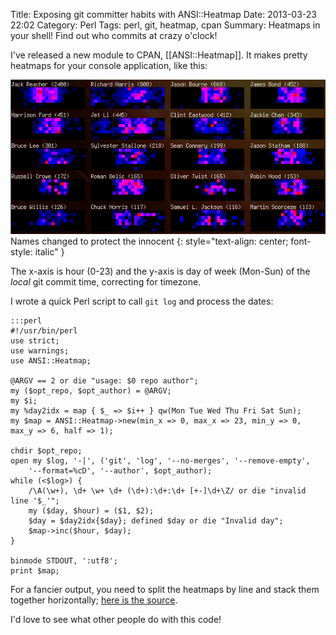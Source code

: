 Title: Exposing git committer habits with ANSI::Heatmap
Date: 2013-03-23 22:02
Category: Perl
Tags: perl, git, heatmap, cpan
Summary: Heatmaps in your shell! Find out who commits at crazy o'clock!

I've released a new module to CPAN, [[ANSI::Heatmap]]. It makes pretty heatmaps for
your console application, like this:

![Sample heatmap output](/static/images/heatmap.png "Sample heatmap output")<br />
Names changed to protect the innocent
{: style="text-align: center; font-style: italic" }

The x-axis is hour (0-23) and the y-axis is day of week (Mon-Sun) of the _local_
git commit time, correcting for timezone.

I wrote a quick Perl script to call `git log` and process the dates:

    :::perl
    #!/usr/bin/perl
    use strict;
    use warnings;
    use ANSI::Heatmap;

    @ARGV == 2 or die "usage: $0 repo author";
    my ($opt_repo, $opt_author) = @ARGV;
    my $i;
    my %day2idx = map { $_ => $i++ } qw(Mon Tue Wed Thu Fri Sat Sun);
    my $map = ANSI::Heatmap->new(min_x => 0, max_x => 23, min_y => 0, max_y => 6, half => 1);

    chdir $opt_repo;
    open my $log, '-|', ('git', 'log', '--no-merges', '--remove-empty',
        '--format=%cD', '--author', $opt_author);
    while (<$log>) {
        /\A(\w+), \d+ \w+ \d+ (\d+):\d+:\d+ [+-]\d+\Z/ or die "invalid line '$_'";
        my ($day, $hour) = ($1, $2);
        $day = $day2idx{$day}; defined $day or die "Invalid day";
        $map->inc($hour, $day);
    }

    binmode STDOUT, ':utf8';
    print $map;

For a fancier output, you need to split the heatmaps by line and stack them
together horizontally; [here is the source][1].

I'd love to see what other people do with this code!

[1]: https://metacpan.org/source/RJH/ANSI-Heatmap-0.2/examples/git.pl
